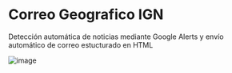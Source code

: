 # Correo Geografico IGN
Detección automática de noticias mediante Google Alerts y envío automático de correo estucturado en HTML

![image](https://github.com/user-attachments/assets/d1f46267-c12d-4177-a711-697b17737cd9)
